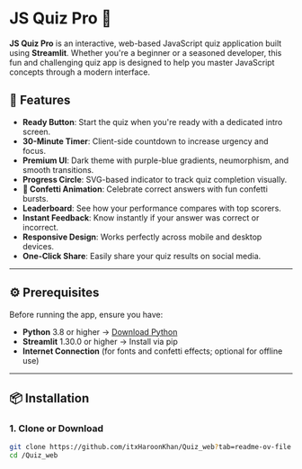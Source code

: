 # JS Quiz Pro 🚀

**JS Quiz Pro** is an interactive, web-based JavaScript quiz application built using **Streamlit**. Whether you're a beginner or a seasoned developer, this fun and challenging quiz app is designed to help you master JavaScript concepts through a modern interface.

## 🚀 Features

- **Ready Button**: Start the quiz when you're ready with a dedicated intro screen.
- **30-Minute Timer**: Client-side countdown to increase urgency and focus.
- **Premium UI**: Dark theme with purple-blue gradients, neumorphism, and smooth transitions.
- **Progress Circle**: SVG-based indicator to track quiz completion visually.
- **🎉 Confetti Animation**: Celebrate correct answers with fun confetti bursts.
- **Leaderboard**: See how your performance compares with top scorers.
- **Instant Feedback**: Know instantly if your answer was correct or incorrect.
- **Responsive Design**: Works perfectly across mobile and desktop devices.
- **One-Click Share**: Easily share your quiz results on social media.

---

## ⚙️ Prerequisites

Before running the app, ensure you have:

- **Python** 3.8 or higher → [Download Python](https://www.python.org/downloads/)
- **Streamlit** 1.30.0 or higher → Install via pip
- **Internet Connection** (for fonts and confetti effects; optional for offline use)

---

## 📦 Installation

### 1. Clone or Download

```bash
git clone https://github.com/itxHaroonKhan/Quiz_web?tab=readme-ov-file
cd /Quiz_web
